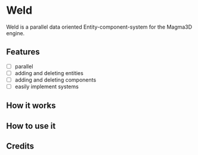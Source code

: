 # Weld
Weld is a parallel data oriented Entity-component-system for the Magma3D engine.
## Features
- [ ] parallel
- [ ] adding and deleting entities
- [ ] adding and deleting components
- [ ] easily implement systems
## How it works
## How to use it
## Credits
